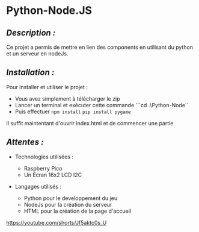 # Python-Node.JS

## _Description :_

Ce projet a permis de mettre en lien des components en utilisant du python et un serveur en nodeJs. 

## _Installation :_

Pour installer et utiliser le projet :

- Vous avez simplement à télécharger le zip
- Lancer un terminal et exécuter cette commande 
```cd .\Python-Node``
- Puis effectuer
```npm install```
```pip install pygame```

Il suffit maintentant d'ouvrir index.html et de commencer une partie 

## _Attentes :_

- Technologies utilisées : 
    - Raspberry Pico
    - Un Écran 16x2 LCD I2C

- Langages utilisés : 
    - Python pour le developpement du jeu
    - NodeJs pour la création du serveur
    - HTML pour la création de la page d'accueil 


https://youtube.com/shorts/Jf5aktc0s_U